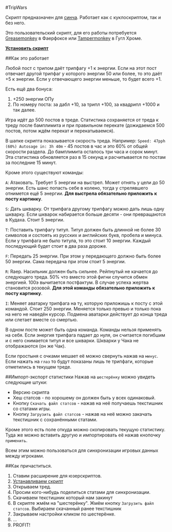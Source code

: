 #TripWars

Скрипт предназначен для [синча](http://syn-ch.com/). Работает как с куклоскриптом, так и без него.

Это пользовательский скрипт, для его работы потребуется [Greasemonkey](https://addons.mozilla.org/ru/firefox/addon/greasemonkey/) в Фаерфоксе или [Tampermonkey](https://chrome.google.com/webstore/detail/tampermonkey/dhdgffkkebhmkfjojejmpbldmpobfkfo?hl=ru) в Гугл Хроме.

**[Установить скрипт](https://github.com/desudesutalk/randomtrash/raw/master/tripwars/tripwars.user.js)**

##Как это работает

Любой пост с трипом даёт трипфагу +1 к энергии. Если на этот пост отвечает другой трипфаг у которого энергии 50 или более, то это даёт +5 к энергии. Если у отвечающего энергии меньше, то будет всего +1.

Есть ещё два бонуса:

1. +250 энергии ОПу
2. По номеру поста: за дабл +10, за трипл +100, за квадрипл +1000 и так далее.

Игра идёт до 500 постов в треде. Статистика сохраняется от треда к треду после бамплимита и при правильном перекате (дожидаемся 500 постов, потом ждём перекат и перекатываемся).

В шапке скрипта показывается скорость треда. Например: `Speed: 47pph (60%) Autosage in: 3h 40m` - 45 постов в час и это 60% от общей скорости раздела. До бамплимита осталось три часа и сорок минут. Эта статистика обновляется раз в 15 секунд и расчитывается по постам за последние 15 минут.

Кроме этого существуют команды:

`A`: Атаковать. Требует 5 энергии на выстрел. Может отнять у цели до 50 энергии. Есть шанс попасть себе в колено, тогда у стрелявшего отнимется ещё 5 энергии. **Для выстрела обязательно приложить к посту картинку**.

`S`: Дать шкварку. От трипфага другому трипфагу можно дать лишь одну шкварку. Если шкварок набирается больше десяти - они превращаются в Кудаха. Стоит 5 энергии.

`T`: Поставить трипфагу титул. Титул должен быть длинной не более 30 символов и состоять из русских и английских букв, пробела и минуса. Если у трипфага не было титула, то это стоит 10 энергии. Каждый последующий будет стоит в два раза дороже.

`F`: Передать 25 энергии. При этом у передающего должно быть более 50 энергии. Сама передача при этом стоит 5 энергии.

`R`: Raep. Насильник должен быть сильнее. Рейпнутый не качается до следующего треда. 50% что вместо этой фигни случится обмен энергией. 100э вычитается постфактум. В случае успеха жертва становится розовой. **Для этой команды обязательно приложить к посту картинку**.

`I`: Меняет аватарку трипфага на ту, которую приложишь к посту с этой командой. Стоит 250 энергии. Меняется только превью и только пока на него не наведён курсор. Подмена аватарки действует до конца треда или слетает вместе со смертью.

В одном посте может быть одна команда. Команды нельзя применять на себя. Если энергия трипфага падает до нуля, он считается погибшим и с него снимается титул и все шкварки. Шкварки у Чака не отображаются (он же Чак).

Если простыня с очками мешает её можно свернуть нажав на `минус`. Если нажать на `глаз` то будут показаны лишь те трипфаги, которые отметились в текущем треде.

##Импорт-экспорт статистики
Нажав на `шестерёнку` можно увидеть следующие штуки:

- Версию скрипта
- Хеш статсов - по хорошему он должен быть у всех одинаковый.
- Кнопку `Скачать файл статсов` - нажав на неё получаешь текстишник со статами игры.
- Кнопку `Загрузить файл статсов` - нажав на неё можно закачать текстишник с сохранёнными статами.

Кроме этого есть поле откуда можно скопировать текущую статистику. Туда же можно вставить другую и импортировать её нажав кнопочку `применить`.

Всем этим можно пользоваться для синхронизации игровых данных между игроками.

##Как причаститься.
1. Ставим расширение для юзерскриптов.
2. [Устанавливаем скрипт](https://github.com/desudesutalk/randomtrash/raw/master/tripwars/tripwars.user.js)
3. Открываем тред. 
4. Просим кого-нибудь поделиться статами для синхронизации.
5. Скачиваем текстишник который нам закинут
4. В скрипте жмём на "шестерёнку". Жмём кнопку `Загрузить файл статсов`. Выбираем скачанный ранее текстишник
5. Закрываем настройки кликом по шестерёнке.
6. ...
7. PROFIT!
